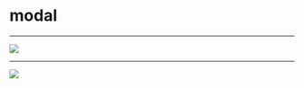 # modal

---

![](file:///Users/apple/Desktop/Library/LibrarypPictures/Snip20160602_24.png)

---

![](file:///Users/apple/Desktop/Library/LibrarypPictures/Snip20160602_25.png)
